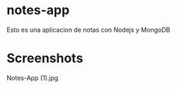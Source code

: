 # notes-app

Esto es una aplicacion de notas con Nodejs y MongoDB

# Screenshots

Notes-App (1).jpg
